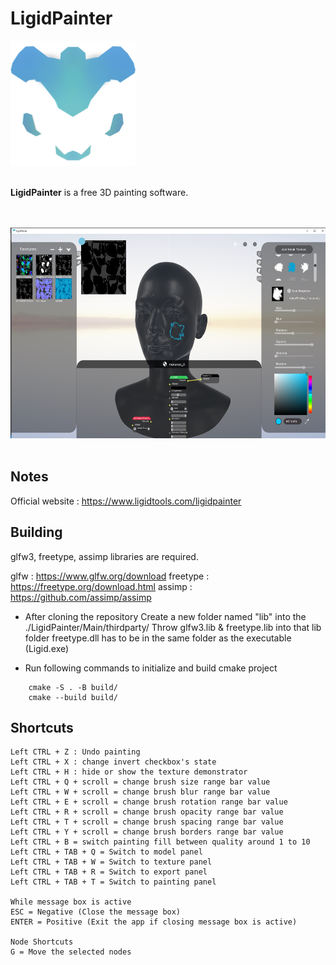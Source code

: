 # LigidPainter

<img src="https://raw.githubusercontent.com/mert-tetik/LigidPainter/main/LigidPainter/Main/src/.gh_resources/logo-1080x.png" width="200" alt="Ligid Painter Logo"><br><br>

**LigidPainter**  is a free 3D painting software.

<br><br><img src="https://raw.githubusercontent.com/mert-tetik/LigidPainter/main/LigidPainter/Main/src/.gh_resources/ligidPainterSS.jpg" width="600" height="337" alt="LigidPainterSS"><br><br>

## Notes
Official website : https://www.ligidtools.com/ligidpainter

## Building
glfw3, freetype, assimp libraries are required.

glfw : https://www.glfw.org/download
freetype : https://freetype.org/download.html
assimp : https://github.com/assimp/assimp

- After cloning the repository
    Create a new folder named "lib" into the ./LigidPainter/Main/thirdparty/
    Throw glfw3.lib & freetype.lib into that lib folder
    freetype.dll has to be in the same folder as the executable (Ligid.exe)

- Run following commands to initialize and build cmake project
```
    cmake -S . -B build/
    cmake --build build/
```

## Shortcuts
    Left CTRL + Z : Undo painting
    Left CTRL + X : change invert checkbox's state
    Left CTRL + H : hide or show the texture demonstrator
    Left CTRL + Q + scroll = change brush size range bar value
    Left CTRL + W + scroll = change brush blur range bar value
    Left CTRL + E + scroll = change brush rotation range bar value
    Left CTRL + R + scroll = change brush opacity range bar value
    Left CTRL + T + scroll = change brush spacing range bar value
    Left CTRL + Y + scroll = change brush borders range bar value
    Left CTRL + B = switch painting fill between quality around 1 to 10 
    Left CTRL + TAB + Q = Switch to model panel
    Left CTRL + TAB + W = Switch to texture panel
    Left CTRL + TAB + R = Switch to export panel
    Left CTRL + TAB + T = Switch to painting panel

    While message box is active
    ESC = Negative (Close the message box)
    ENTER = Positive (Exit the app if closing message box is active) 

    Node Shortcuts
    G = Move the selected nodes